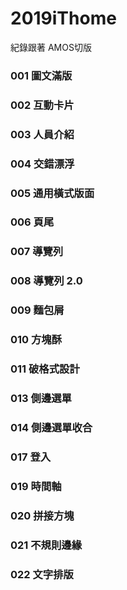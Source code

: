 # 2019iThome

紀錄跟著 AMOS切版

### 001 圖文滿版

### 002 互動卡片

### 003 人員介紹

### 004 交錯漂浮

### 005 通用橫式版面

### 006 頁尾

### 007 導覽列

### 008 導覽列 2.0

### 009 麵包屑

### 010 方塊酥

### 011 破格式設計

### 013 側邊選單

### 014 側邊選單收合

### 017 登入

### 019 時間軸

### 020 拼接方塊

### 021 不規則邊緣

### 022 文字排版
